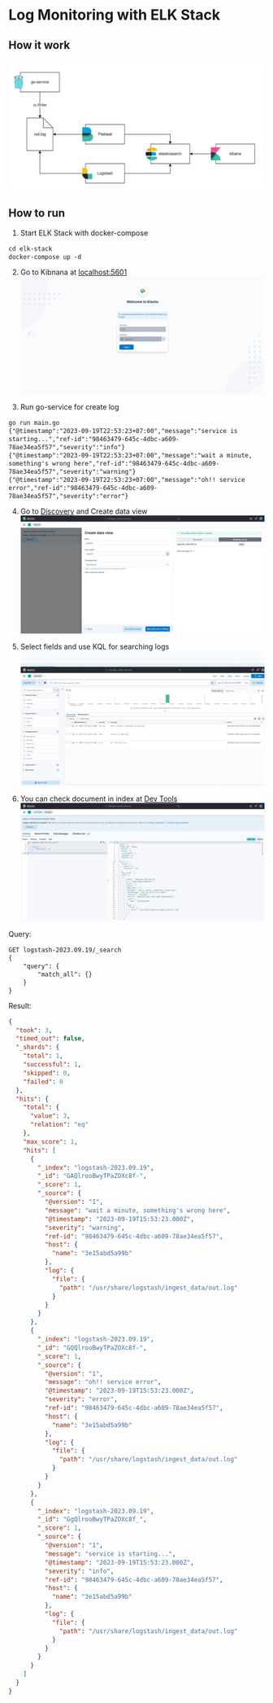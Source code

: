# Log Monitoring with ELK Stack

## How it work
![](docs/workflow.png)

## How to run
1. Start ELK Stack with docker-compose
```shell
cd elk-stack
docker-compose up -d
```
2. Go to Kibnana at [localhost:5601](loaclhost:5601)
![](docs/kibana-login.jpeg)


3. Run go-service for create log
```shell
go run main.go
{"@timestamp":"2023-09-19T22:53:23+07:00","message":"service is starting...","ref-id":"98463479-645c-4dbc-a609-78ae34ea5f57","severity":"info"}
{"@timestamp":"2023-09-19T22:53:23+07:00","message":"wait a minute, something's wrong here","ref-id":"98463479-645c-4dbc-a609-78ae34ea5f57","severity":"warning"}
{"@timestamp":"2023-09-19T22:53:23+07:00","message":"oh!! service error","ref-id":"98463479-645c-4dbc-a609-78ae34ea5f57","severity":"error"}
```

4. Go to [Discovery](http://localhost:5601/app/discover#/) and Create data view
![](docs/kibana-create-data-view.jpeg)

5. Select fields and use KQL for searching logs
![](docs/kibana-view-data.jpeg)

6. You can check document in index at [Dev Tools](http://localhost:5601/app/dev_tools)
![](docs/kibana-dev-tools.jpeg)

Query:
```
GET logstash-2023.09.19/_search
{
    "query": {
        "match_all": {}
    }
}
```

Result:
```json
{
  "took": 3,
  "timed_out": false,
  "_shards": {
    "total": 1,
    "successful": 1,
    "skipped": 0,
    "failed": 0
  },
  "hits": {
    "total": {
      "value": 3,
      "relation": "eq"
    },
    "max_score": 1,
    "hits": [
      {
        "_index": "logstash-2023.09.19",
        "_id": "GAQlrooBwyTPaZOXc8f-",
        "_score": 1,
        "_source": {
          "@version": "1",
          "message": "wait a minute, something's wrong here",
          "@timestamp": "2023-09-19T15:53:23.000Z",
          "severity": "warning",
          "ref-id": "98463479-645c-4dbc-a609-78ae34ea5f57",
          "host": {
            "name": "3e15abd5a99b"
          },
          "log": {
            "file": {
              "path": "/usr/share/logstash/ingest_data/out.log"
            }
          }
        }
      },
      {
        "_index": "logstash-2023.09.19",
        "_id": "GQQlrooBwyTPaZOXc8f-",
        "_score": 1,
        "_source": {
          "@version": "1",
          "message": "oh!! service error",
          "@timestamp": "2023-09-19T15:53:23.000Z",
          "severity": "error",
          "ref-id": "98463479-645c-4dbc-a609-78ae34ea5f57",
          "host": {
            "name": "3e15abd5a99b"
          },
          "log": {
            "file": {
              "path": "/usr/share/logstash/ingest_data/out.log"
            }
          }
        }
      },
      {
        "_index": "logstash-2023.09.19",
        "_id": "GgQlrooBwyTPaZOXc8f_",
        "_score": 1,
        "_source": {
          "@version": "1",
          "message": "service is starting...",
          "@timestamp": "2023-09-19T15:53:23.000Z",
          "severity": "info",
          "ref-id": "98463479-645c-4dbc-a609-78ae34ea5f57",
          "host": {
            "name": "3e15abd5a99b"
          },
          "log": {
            "file": {
              "path": "/usr/share/logstash/ingest_data/out.log"
            }
          }
        }
      }
    ]
  }
}
```
